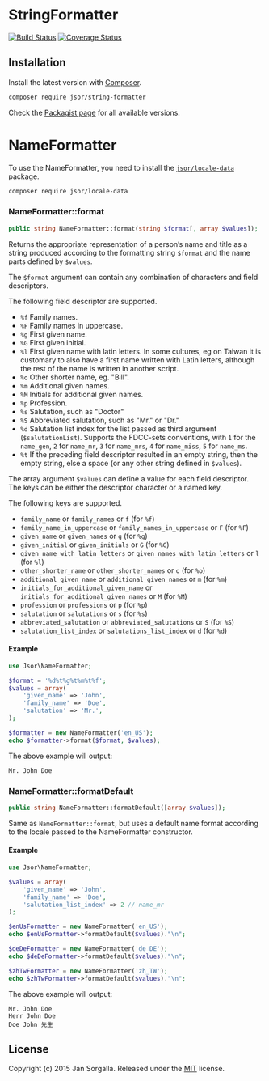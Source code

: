 StringFormatter
===============

[![Build Status](https://travis-ci.org/jsor/string-formatter.svg?branch=master)](https://travis-ci.org/jsor/string-formatter)
[![Coverage Status](https://coveralls.io/repos/jsor/string-formatter/badge.svg?branch=master&service=github)](https://coveralls.io/github/jsor/string-formatter?branch=master)

Installation
------------

Install the latest version with [Composer](https://getcomposer.org).

```bash
composer require jsor/string-formatter
```

Check the [Packagist page](https://packagist.org/packages/jsor/string-formatter) for
all available versions.

NameFormatter
=============

To use the NameFormatter, you need to install the 
[`jsor/locale-data`](https://packagist.org/packages/jsor/locale-data) package.

```bash
composer require jsor/locale-data
```

### NameFormatter::format

```php
public string NameFormatter::format(string $format[, array $values]);
```

Returns the appropriate representation of a person’s name and title as a string
produced according to the formatting string `$format` and the name parts defined
by `$values`.
 
The `$format` argument can contain any combination of characters and field
descriptors.

The following field descriptor are supported.

* `%f`
    Family names.
* `%F`
    Family names in uppercase.
* `%g`
    First given name.
* `%G`
    First given initial.
* `%l`
    First given name with latin letters. In some cultures, eg on Taiwan it is
    customary to also have a first name written with Latin letters, although the
    rest of the name is written in another script.
* `%o`
    Other shorter name, eg. "Bill".
* `%m`
    Additional given names.
* `%M`
    Initials for additional given names.
* `%p`
    Profession.
* `%s`
    Salutation, such as "Doctor"
* `%S`
    Abbreviated salutation, such as "Mr." or "Dr."
* `%d`
    Salutation list index for the list passed as third argument 
    (`$salutationList`).
    Supports the FDCC-sets conventions, with `1` for the `name_gen`, 
    `2` for `name_mr`, `3` for `name_mrs`, `4` for `name_miss`, `5` for `name_ms`.
* `%t`
    If the preceding field descriptor resulted in an empty string, then the
    empty string, else a space (or any other string defined in `$values`). 

The array argument `$values` can define a value for each field descriptor.
The keys can be either the descriptor character or a named key.

The following keys are supported.

* `family_name` or `family_names` or `f` (for `%f`)
* `family_name_in_uppercase` or `family_names_in_uppercase` or `F` (for `%F`)
* `given_name` or `given_names` or `g` (for `%g`)
* `given_initial` or `given_initials` or `G` (for `%G`)
* `given_name_with_latin_letters` or `given_names_with_latin_letters` or `l` (for `%l`)
* `other_shorter_name` or `other_shorter_names` or `o` (for `%o`)
* `additional_given_name` or `additional_given_names` or `m` (for `%m`)
* `initials_for_additional_given_name` or `initials_for_additional_given_names` or `M` (for `%M`)
* `profession` or `professions` or `p` (for `%p`)
* `salutation` or `salutations` or `s` (for `%s`)
* `abbreviated_salutation` or `abbreviated_salutations` or `S` (for `%S`)
* `salutation_list_index` or `salutations_list_index` or `d` (for `%d`)

#### Example

```php
use Jsor\NameFormatter;

$format = '%d%t%g%t%m%t%f';
$values = array(
    'given_name' => 'John',
    'family_name' => 'Doe',
    'salutation' => 'Mr.',
);

$formatter = new NameFormatter('en_US');
echo $formatter->format($format, $values);
```

The above example will output:

```
Mr. John Doe
```

### NameFormatter::formatDefault

```php
public string NameFormatter::formatDefault([array $values]);
```

Same as `NameFormatter::format`, but uses a default name format according to the
locale passed to the NameFormatter constructor.

#### Example

```php
use Jsor\NameFormatter;

$values = array(
    'given_name' => 'John',
    'family_name' => 'Doe',
    'salutation_list_index' => 2 // name_mr
);

$enUsFormatter = new NameFormatter('en_US');
echo $enUsFormatter->formatDefault($values)."\n";

$deDeFormatter = new NameFormatter('de_DE');
echo $deDeFormatter->formatDefault($values)."\n";

$zhTwFormatter = new NameFormatter('zh_TW');
echo $zhTwFormatter->formatDefault($values)."\n";
```

The above example will output:

```
Mr. John Doe
Herr John Doe
Doe John 先生
```

License
-------

Copyright (c) 2015 Jan Sorgalla. Released under the [MIT](LICENSE?raw=1) license.
